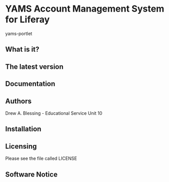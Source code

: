 YAMS Account Management System for Liferay
============

yams-portlet

What is it?
-----------


The latest version
------------------


Documentation
-------------


Authors
-------
Drew A. Blessing - Educational Service Unit 10


Installation
------------


Licensing
---------
Please see the file called LICENSE


Software Notice
---------------


